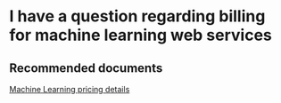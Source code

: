 <properties 
    pageTitle="I have a question regarding billing for machine learning web services"
    description="I have a question regarding billing for machine learning web service"
    service="microsoft.machinelearning"
    resource="webServices"
    authors="jajan17"
    displayOrder="4"
    selfHelpType="resource"
    supportTopicIds=""
    resourceTags=""
    productPesIds=""
    cloudEnvironments="public"
 	articleId="91a1d05b-4a49-4047-a4c4-340c74c583c0"
	ownershipId="AzureML_AzureMachineLearning"
/>

# I have a question regarding billing for machine learning web services

## **Recommended documents**
[Machine Learning pricing details](http://go.microsoft.com/fwlink/?LinkId=824637)
